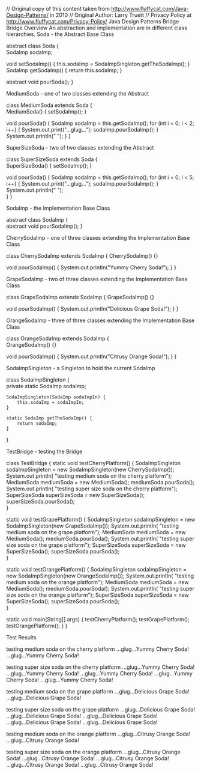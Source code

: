 // Original copy of this content taken from http://www.fluffycat.com/Java-Design-Patterns/ in 2010
// Original Author: Larry Truett
// Privacy Policy at http://www.fluffycat.com/Privacy-Policy/
Java Design Patterns Bridge
Bridge Overview
An abstraction and implementation are in different class hierarchies.
Soda - the Abstract Base Class

abstract class Soda {  
   SodaImp sodaImp; 
   
   void setSodaImp() {
       this.sodaImp = SodaImpSingleton.getTheSodaImp();
   }
   SodaImp getSodaImp() {
       return this.sodaImp;
   }
   
   abstract void pourSoda();
}

MediumSoda - one of two classes extending the Abstract

class MediumSoda extends Soda {  
   MediumSoda() {
       setSodaImp();
   }
   
   void pourSoda() {
       SodaImp sodaImp = this.getSodaImp();
       for (int i = 0; i < 2; i++) {
           System.out.print("...glug...");
           sodaImp.pourSodaImp();
       }
       System.out.println(" ");
   }
}

SuperSizeSoda - two of two classes extending the Abstract

class SuperSizeSoda extends Soda {  
   SuperSizeSoda() {
       setSodaImp();
   }
   
   void pourSoda() {
       SodaImp sodaImp = this.getSodaImp();
       for (int i = 0; i < 5; i++) {
           System.out.print("...glug...");
           sodaImp.pourSodaImp();
       }
       System.out.println(" ");       
   }
}

SodaImp - the Implementation Base Class

abstract class SodaImp {  
   abstract void pourSodaImp();
}

CherrySodaImp - one of three classes extending the Implementation Base Class

class CherrySodaImp extends SodaImp {
   CherrySodaImp() {}
    
   void pourSodaImp() {
       System.out.println("Yummy Cherry Soda!");
   }
}

GrapeSodaImp - two of three classes extending the Implementation Base Class

class GrapeSodaImp extends SodaImp {
   GrapeSodaImp() {}
    
   void pourSodaImp() {
       System.out.println("Delicious Grape Soda!");
   }
}

OrangeSodaImp - three of three classes extending the Implementation Base Class

class OrangeSodaImp extends SodaImp {  
   OrangeSodaImp() {}
    
   void pourSodaImp() {
       System.out.println("Citrusy Orange Soda!");
   }
}

SodaImpSingleton - a Singleton to hold the current SodaImp

class SodaImpSingleton {  
    private static SodaImp sodaImp;
   
    SodaImpSingleton(SodaImp sodaImpIn) {
        this.sodaImp = sodaImpIn;
    }
    
    static SodaImp getTheSodaImp() {
        return sodaImp;
    }
}

TestBridge - testing the Bridge

class TestBridge {
   static void testCherryPlatform() {
       SodaImpSingleton sodaImpSingleton = 
         new SodaImpSingleton(new CherrySodaImp());
       System.out.println(
         "testing medium soda on the cherry platform");
       MediumSoda mediumSoda = new MediumSoda();
       mediumSoda.pourSoda();
       System.out.println(
         "testing super size soda on the cherry platform");
       SuperSizeSoda superSizeSoda = new SuperSizeSoda();
       superSizeSoda.pourSoda();       
   }
   
   static void testGrapePlatform() {
       SodaImpSingleton sodaImpSingleton = 
         new SodaImpSingleton(new GrapeSodaImp());
       System.out.println(
         "testing medium soda on the grape platform");
       MediumSoda mediumSoda = new MediumSoda();
       mediumSoda.pourSoda();
       System.out.println(
         "testing super size soda on the grape platform");
       SuperSizeSoda superSizeSoda = new SuperSizeSoda();
       superSizeSoda.pourSoda();       
   }   
   
   static void testOrangePlatform() {
       SodaImpSingleton sodaImpSingleton = 
         new SodaImpSingleton(new OrangeSodaImp());
       System.out.println(
         "testing medium soda on the orange platform");
       MediumSoda mediumSoda = new MediumSoda();
       mediumSoda.pourSoda();
       System.out.println(
         "testing super size soda on the orange platform");
       SuperSizeSoda superSizeSoda = new SuperSizeSoda();
       superSizeSoda.pourSoda();       
   }
    
   static void main(String[] args) {
        testCherryPlatform();
        testGrapePlatform();
        testOrangePlatform();
   }
}      

Test Results

testing medium soda on the cherry platform
...glug...Yummy Cherry Soda!
...glug...Yummy Cherry Soda!
 
testing super size soda on the cherry platform
...glug...Yummy Cherry Soda!
...glug...Yummy Cherry Soda!
...glug...Yummy Cherry Soda!
...glug...Yummy Cherry Soda!
...glug...Yummy Cherry Soda!
 
testing medium soda on the grape platform
...glug...Delicious Grape Soda!
...glug...Delicious Grape Soda!
 
testing super size soda on the grape platform
...glug...Delicious Grape Soda!
...glug...Delicious Grape Soda!
...glug...Delicious Grape Soda!
...glug...Delicious Grape Soda!
...glug...Delicious Grape Soda!
 
testing medium soda on the orange platform
...glug...Citrusy Orange Soda!
...glug...Citrusy Orange Soda!
 
testing super size soda on the orange platform
...glug...Citrusy Orange Soda!
...glug...Citrusy Orange Soda!
...glug...Citrusy Orange Soda!
...glug...Citrusy Orange Soda!
...glug...Citrusy Orange Soda!



